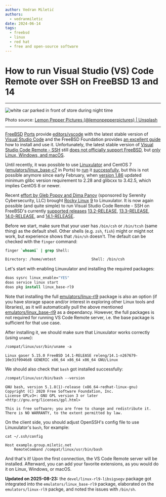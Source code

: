 ```yaml
---
author: Vedran Miletić
authors:
  - vedranmiletic
date: 2024-06-14
tags:
  - freebsd
  - linux
  - red hat
  - free and open-source software
---
```


# How to run Visual Studio (VS) Code Remote over SSH on FreeBSD 13 and 14

---

![white car parked in front of store during night time](https://unsplash.com/photos/HA7e2KX3tqg/download?w=1920)

Photo source: [Lemon Pepper Pictures (@lemonpepperpictures) | Unsplash](https://unsplash.com/photos/white-car-parked-in-front-of-store-during-night-time-HA7e2KX3tqg)

---

[FreeBSD](https://www.freebsd.org/) [Ports](https://www.freebsd.org/ports/) provide [editors/vscode](https://ports.freebsd.org/cgi/ports.cgi?query=vscode&stype=name&sektion=editors) with the latest stable version of [Visual Studio Code](https://code.visualstudio.com/) and the FreeBSD Foundation provides [an excellent guide](https://freebsdfoundation.org/resource/how-to-use-vs-code-on-freebsd/) how to install and use it. Unfortunately, the latest stable version of [Visual Studio Code Remote - SSH](https://code.visualstudio.com/docs/remote/ssh) still [does not officially support FreeBSD](https://github.com/microsoft/vscode-remote-release/issues/727), but [only Linux, Windows, and macOS](https://code.visualstudio.com/docs/remote/ssh#_system-requirements).

<!-- more -->

Until recently, it was possible to use [Linuxulator](https://wiki.freebsd.org/Linuxulator) and CentOS 7 ([emulators/linux_base-c7](https://ports.freebsd.org/cgi/ports.cgi?query=linux_base-c7&stype=name&sektion=emulators) in Ports) to [run](https://gist.github.com/mateuszkwiatkowski/ce486d692b4cb18afc2c8c68dcfe8602) it [successfully](https://www.gaelanlloyd.com/blog/how-to-connect-visual-studio-code-to-freebsd-servers/), but this is not possible anymore since early February, when [version 1.86](https://code.visualstudio.com/updates/v1_86#_linux-minimum-requirements-update) updated minimum glibc version requirement to 2.28 and glibcxx to 3.42.5, which implies CentOS 8 or newer.

Recent [effort by Gleb Popov and Dima Panov](https://cgit.freebsd.org/ports/commit/?id=5aa75e1ca0fca26372479bd36773428e2c24f1e4) (sponsored by Serenity Cybersecurity, LLC) brought [Rocky Linux](https://rockylinux.org/) [9](https://rockylinux.org/news/rocky-linux-9-0-ga-release) to Linuxulator. It is now again possible (and quite simple) to run Visual Studio Code Remote - SSH on FreeBSD's currently [supported releases](https://www.freebsd.org/security/#sup) [13.2-RELEASE](https://www.freebsd.org/releases/13.2R/), [13.3-RELEASE](https://www.freebsd.org/releases/13.3R/), [14.0-RELEASE](https://www.freebsd.org/releases/14.0R/), and [14.1-RELEASE](https://www.freebsd.org/releases/14.1R/).

Before we start, make sure that your user has `/bin/csh` or `/bin/tcsh` (same thing) as the default shell. Other shells (e.g. `zsh`, `fish`) might or might not work, but experience shows that `/bin/sh` doesn't. The default can be checked with the `finger` command:

``` tcsh
finger `whoami` | grep Shell:
```

``` tcsh
Directory: /home/vmtest                Shell: /bin/csh
```

Let's start with enabling Linuxulator and installing the required packages:

``` tcsh
doas sysrc linux_enable="YES"
doas service linux start
doas pkg install linux_base-rl9
```

Note that installing the full [emulators/linux-rl9](https://www.freshports.org/emulators/linux-rl9/) package is also an option (if you have storage space and/or interest in exploring other Linux tools and libraries), as it will automatically pull the above mentioned [emulators/linux_base-rl9](https://www.freshports.org/emulators/linux_base-rl9/) as a dependancy. However, the full packages is not required for running VS Code Remote server, i.e. the base package is sufficient for that use case.

After installing it, we should make sure that Linuxulator works correctly (using `uname`):

``` tcsh
/compat/linux/usr/bin/uname -a
```

``` tcshcon
Linux gaser 5.15.0 FreeBSD 14.1-RELEASE releng/14.1-n267679-10e31f0946d8 GENERIC x86_64 x86_64 x86_64 GNU/Linux
```

We should also check that `bash` got installed successfully:

``` tcsh
/compat/linux/usr/bin/bash --version
```

``` tcshcon
GNU bash, version 5.1.8(1)-release (x86_64-redhat-linux-gnu)
Copyright (C) 2020 Free Software Foundation, Inc.
License GPLv3+: GNU GPL version 3 or later <http://gnu.org/licenses/gpl.html>

This is free software; you are free to change and redistribute it.
There is NO WARRANTY, to the extent permitted by law.
```

On the client side, you should adjust OpenSSH's config file to use Linuxulator's `bash`, for example:

``` shell
cat ~/.ssh/config
```

``` apacheconf
Host example.group.miletic.net
    RemoteCommand /compat/linux/usr/bin/bash
```

And that's it! Upon the first connection, the VS Code Remote server will be installed. Afterward, you can add your favorite extensions, as you would do it on Linux, Windows, or macOS.

**Updated on 2025-08-23:** the `devel/linux-rl9-libsigsegv` package got integrated into the `emulators/linux_base-rl9` package, elaborated on the `emulators/linux-rl9` packge, and noted the issues with `/bin/sh`.
